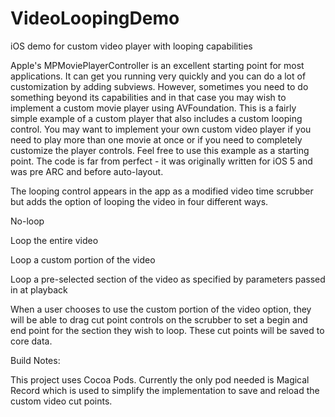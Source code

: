 VideoLoopingDemo
================

iOS demo for custom video player with looping capabilities


Apple's MPMoviePlayerController is an excellent starting point for most applications.
It can get you running very quickly and you can do a lot of customization by adding subviews.
However, sometimes you need to do something beyond its capabilities and in that case you may wish to implement
a custom movie player using AVFoundation.  This is a fairly simple example of a custom player that also includes
a custom looping control.  You may want to implement your own custom video player if you need to play more than
one movie at once or if you need to completely customize the player controls.  Feel free to use this example
as a starting point.  The code is far from perfect - it was originally written for iOS 5 and was pre ARC and before auto-layout.  

The looping control appears in the app as a modified video time scrubber but adds the option of looping the video
in four different ways.

No-loop

Loop the entire video

Loop a custom portion of the video

Loop a pre-selected section of the video as specified by parameters passed in at playback


When a user chooses to use the custom portion of the video option, they will be able to drag cut point controls
on the scrubber to set a begin and end point for the section they wish to loop.  These cut points will be saved
to core data.


Build Notes:

This project uses Cocoa Pods.  Currently the only pod needed is Magical Record which is used to simplify the
implementation to save and reload the custom video cut points.
